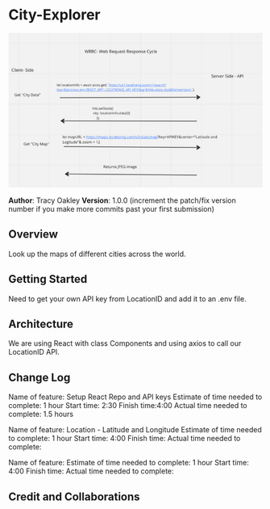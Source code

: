# City-Explorer


![The Web Request Response Cycle for this site](/Images/WRRC.png)

**Author**: Tracy Oakley
**Version**: 1.0.0 (increment the patch/fix version number if you make more commits past your first submission)

## Overview

Look up the maps of different cities across the world.

## Getting Started

Need to get your own API key from LocationID and add it to an .env file.

## Architecture

We are using React with class Components and using axios to call our LocationID API.

## Change Log

Name of feature: Setup React Repo and API keys
Estimate of time needed to complete: 1 hour
Start time: 2:30
Finish time:4:00
Actual time needed to complete: 1.5 hours


Name of feature: Location - Latitude and Longitude
Estimate of time needed to complete: 1 hour
Start time: 4:00
Finish time:
Actual time needed to complete: 

Name of feature: 
Estimate of time needed to complete: 1 hour
Start time: 4:00
Finish time:
Actual time needed to complete: 

<!-- Use this area to document the iterative changes made to your application as each feature is successfully implemented. Use time stamps. Here's an example:

01-01-2001 4:59pm - Application now has a fully-functional express server, with a GET route for the location resource. -->

## Credit and Collaborations
<!-- Give credit (and a link) to other people or resources that helped you build this application. -->
